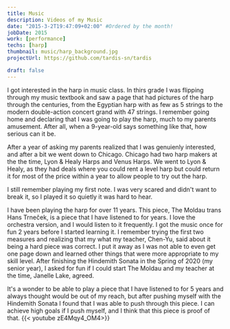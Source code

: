 ```yaml
---
title: Music
description: Videos of my Music
date: "2015-3-2T19:47:09+02:00" #Ordered by the month!
jobDate: 2015
work: [performance]
techs: [harp]
thumbnail: music/harp_background.jpg
projectUrl: https://github.com/tardis-sn/tardis

draft: false
---
```


I got interested in the harp in music class. In thirs grade I was 
flipping through my music textbook and saw a page that had pictures 
of the harp through the centuries, from the Egyptian harp with as few 
as 5 strings to the modern double-action concert grand with 47 strings. 
I remember going home and declaring that I was going to play the harp, 
much to my parents amusement. After all, when a 9-year-old says something 
like that, how serious can it be. 

After a year of asking my parents realized that I was genuienly interested, 
and after a bit we went down to Chicago. Chicago had two harp makers at the 
the time, Lyon & Healy Harps and Venus Harps. We went to Lyon & Healy, as they 
had deals where you could rent a level harp but could return it for most of the 
price within a year to allow people to try out the harp. 

I still remember playing my first note. I was very scared and didn't want to 
break it, so I played it so quietly it was hard to hear. 

I have been playing the harp for over 11 years. 
This piece, The Moldau trans Hans Trneček, is a piece that I have listened to 
for years. I love the orchestra version, and I would listen to it frequently. 
I got the music once for fun 2 years before I started learning it. I remember 
trying the first two measures and realizing that my what my teacher, Chen-Yu, 
said about it being a hard piece was correct. I put it away as I was not able 
to even get one page down and learned other things that were more appropriate 
to my skill level. After finishing the Hindemith Sonata in the Spring of 2020 
(my senior year), I asked for fun if I could start The Moldau and my teacher 
at the time, Janelle Lake, agreed. 

It's a wonder to be able to play a piece that I have listened to for 5 years 
and always thought would be out of my reach, but after pushing myself with the 
Hindemith Sonata I found that I was able to push through this piece. I can 
achieve high goals if I push myself, and I think that this piece is proof of that.
{{< youtube zE4Mqy4_OM4>}}

